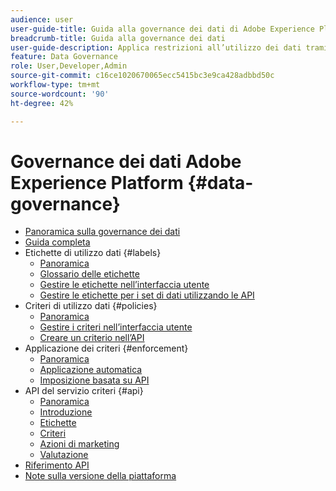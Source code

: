 ```yaml
---
audience: user
user-guide-title: Guida alla governance dei dati di Adobe Experience Platform
breadcrumb-title: Guida alla governance dei dati
user-guide-description: Applica restrizioni all’utilizzo dei dati tramite l’uso di etichette, azioni di marketing e criteri di governance.
feature: Data Governance
role: User,Developer,Admin
source-git-commit: c16ce1020670065ecc5415bc3e9ca428adbbd50c
workflow-type: tm+mt
source-wordcount: '90'
ht-degree: 42%

---
```



# Governance dei dati Adobe Experience Platform {#data-governance}

* [Panoramica sulla governance dei dati](home.md)
* [Guida completa](./e2e.md)
* Etichette di utilizzo dati {#labels}
   * [Panoramica](labels/overview.md)
   * [Glossario delle etichette](labels/reference.md)
   * [Gestire le etichette nell’interfaccia utente](labels/user-guide.md)
   * [Gestire le etichette per i set di dati utilizzando le API](labels/dataset-api.md)
* Criteri di utilizzo dati {#policies}
   * [Panoramica](policies/overview.md)
   * [Gestire i criteri nell’interfaccia utente](policies/user-guide.md)
   * [Creare un criterio nell’API](policies/create.md)
* Applicazione dei criteri {#enforcement}
   * [Panoramica](enforcement/overview.md)
   * [Applicazione automatica](enforcement/auto-enforcement.md)
   * [Imposizione basata su API](enforcement/api-enforcement.md)
* API del servizio criteri {#api}
   * [Panoramica](api/overview.md)
   * [Introduzione](api/getting-started.md)
   * [Etichette](api/labels.md)
   * [Criteri](api/policies.md)
   * [Azioni di marketing](api/marketing-actions.md)
   * [Valutazione](api/evaluation.md)
* [Riferimento API](https://www.adobe.io/experience-platform-apis/references/policy-service/)
* [Note sulla versione della piattaforma](https://www.adobe.com/go/platform-release-notes-it)